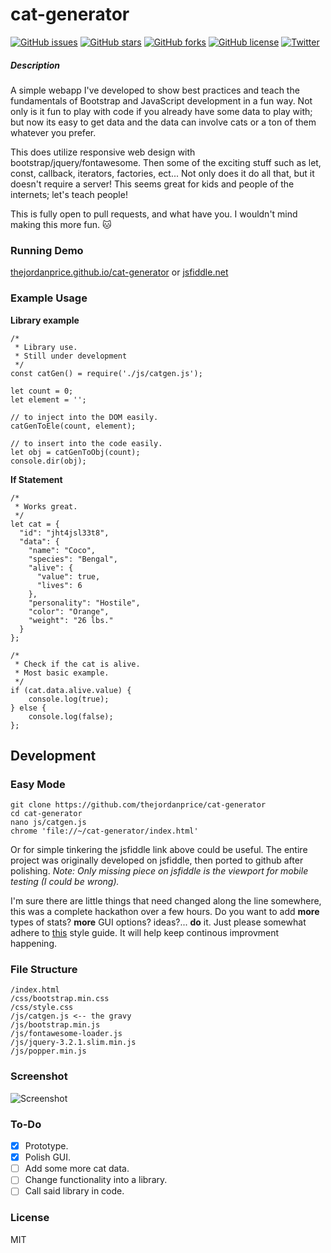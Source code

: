 # cat-generator

[![GitHub issues](https://img.shields.io/github/issues/thejordanprice/cat-generator.svg)](https://github.com/thejordanprice/cat-generator/issues)
[![GitHub stars](https://img.shields.io/github/stars/thejordanprice/cat-generator.svg)](https://github.com/thejordanprice/cat-generator/stargazers)
[![GitHub forks](https://img.shields.io/github/forks/thejordanprice/cat-generator.svg)](https://github.com/thejordanprice/cat-generator/network)
[![GitHub license](https://img.shields.io/badge/license-MIT-blue.svg)](https://raw.githubusercontent.com/thejordanprice/cat-generator/master/LICENSE)
[![Twitter](https://img.shields.io/twitter/url/https/github.com/thejordanprice/cat-generator.svg?style=social)](https://twitter.com/intent/tweet?text=Wow:&url=%5Bobject%20Object%5D)

##### Description

A simple webapp I've developed to show best practices and teach the fundamentals of Bootstrap and JavaScript development in a fun way. Not only is it fun to play with code if you already have some data to play with; but now its easy to get data and the data can involve cats or a ton of them whatever you prefer.

This does utilize responsive web design with bootstrap/jquery/fontawesome. Then some of the exciting stuff such as let, const, callback, iterators, factories, ect... Not only does it do all that, but it doesn't require a server! This seems great for kids and people of the internets; let's teach people!

This is fully open to pull requests, and what have you. I wouldn't mind making this more fun. :cat:

### Running Demo

[thejordanprice.github.io/cat-generator](https://thejordanprice.github.io/cat-generator) or [jsfiddle.net](https://jsfiddle.net/thejordanprice/fs3fvekw/)

### Example Usage

**Library example**

    /*
     * Library use.
     * Still under development
     */
    const catGen() = require('./js/catgen.js');

    let count = 0;
    let element = '';

    // to inject into the DOM easily.
    catGenToEle(count, element);
    
    // to insert into the code easily.
    let obj = catGenToObj(count);
    console.dir(obj);


**If Statement**

    /*
     * Works great.
     */
    let cat = {
      "id": "jht4jsl33t8",
      "data": {
        "name": "Coco",
        "species": "Bengal",
        "alive": {
          "value": true,
          "lives": 6
        },
        "personality": "Hostile",
        "color": "Orange",
        "weight": "26 lbs."
      }
    };

    /*
     * Check if the cat is alive.
     * Most basic example.
     */
    if (cat.data.alive.value) {
        console.log(true);
    } else {
        console.log(false);
    };
    
## Development

### Easy Mode

    git clone https://github.com/thejordanprice/cat-generator
    cd cat-generator
    nano js/catgen.js
    chrome 'file://~/cat-generator/index.html'

Or for simple tinkering the jsfiddle link above could be useful. The entire project was originally developed on jsfiddle, then ported to github after polishing. *Note: Only missing piece on jsfiddle is the viewport for mobile testing (I could be wrong).*

I'm sure there are little things that need changed along the line somewhere, this was a complete hackathon over a few hours. Do you want to add **more** types of stats? **more** GUI options? ideas?... **do** it. Just please somewhat adhere to [this](https://github.com/thejordanprice/javascript) style guide. It will help keep continous improvment happening.

### File Structure

    /index.html
    /css/bootstrap.min.css
    /css/style.css
    /js/catgen.js <-- the gravy
    /js/bootstrap.min.js
    /js/fontawesome-loader.js
    /js/jquery-3.2.1.slim.min.js
    /js/popper.min.js

### Screenshot

![Screenshot](https://i.imgur.com/ZH7aUMJ.png)

### To-Do

- [x] Prototype.
- [x] Polish GUI.
- [ ] Add some more cat data.
- [ ] Change functionality into a library.
- [ ] Call said library in code.

### License

MIT

